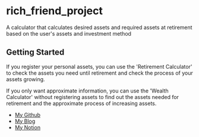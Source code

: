 # rich_friend_project

A calculator that calculates desired assets and required assets at retirement based on the user's assets and investment method

## Getting Started

If you register your personal assets, you can use the 'Retirement Calculator' to check the assets you need until retirement and check the process of your assets growing.

If you only want approximate information, you can use the 'Wealth Calculator' without registering assets to find out the assets needed for retirement and the approximate process of increasing assets.

- [My Github](https://github.com/pastjung)
- [My Blog](https://velog.io/@chwogus/posts)
- [My Notion](https://pastjung.notion.site/68a984641f2646928d4838c4ecc0c60f?pvs=4)